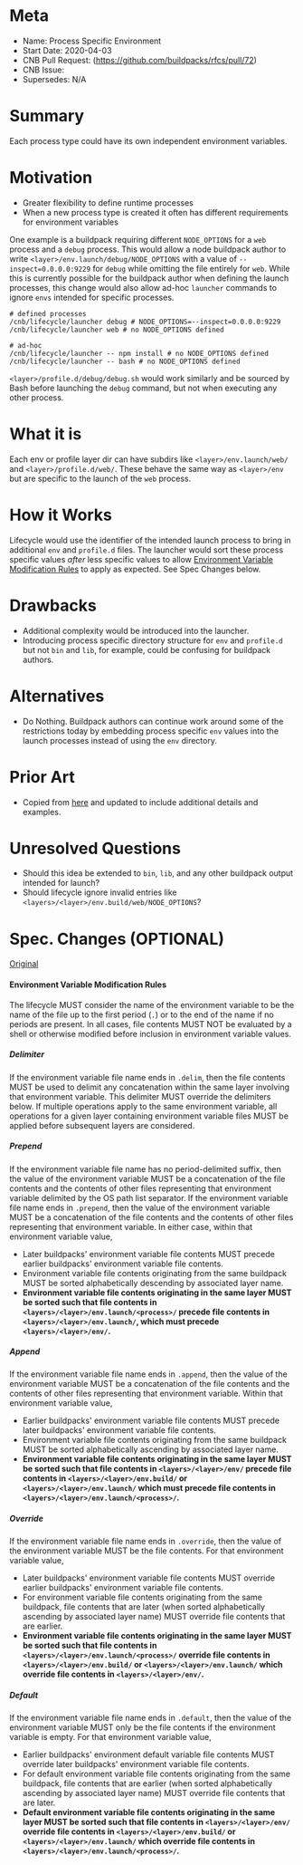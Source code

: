 # Meta
[meta]: #meta
- Name: Process Specific Environment
- Start Date: 2020-04-03
- CNB Pull Request: (https://github.com/buildpacks/rfcs/pull/72)
- CNB Issue:
- Supersedes: N/A

# Summary
[summary]: #summary

Each process type could have its own independent environment variables.

# Motivation
[motivation]: #motivation

- Greater flexibility to define runtime processes
- When a new process type is created it often has different requirements for environment variables

One example is a buildpack requiring different `NODE_OPTIONS` for a `web` process and a `debug` process. This would allow a node buildpack author to write `<layer>/env.launch/debug/NODE_OPTIONS` with a value of `--inspect=0.0.0.0:9229` for `debug` while omitting the file entirely for `web`. While this is currently possible for the buildpack author when defining the launch processes, this change would also allow ad-hoc `launcher` commands to ignore `envs` intended for specific processes.

```
# defined processes
/cnb/lifecycle/launcher debug # NODE_OPTIONS=--inspect=0.0.0.0:9229
/cnb/lifecycle/launcher web # no NODE_OPTIONS defined

# ad-hoc
/cnb/lifecycle/launcher -- npm install # no NODE_OPTIONS defined
/cnb/lifecycle/launcher -- bash # no NODE_OPTIONS defined
```

`<layer>/profile.d/debug/debug.sh` would work similarly and be sourced by Bash before launching the `debug` command, but not when executing any other process.

# What it is
[what-it-is]: #what-it-is

Each env or profile layer dir can have subdirs like `<layer>/env.launch/web/` and `<layer>/profile.d/web/`. These behave the same way as `<layer>/env` but are specific to the launch of the `web` process.

# How it Works
[how-it-works]: #how-it-works

Lifecycle would use the identifier of the intended launch process to bring in additional `env` and `profile.d` files. The launcher would sort these process specific values _after_ less specific values to allow [Environment Variable Modification Rules](https://github.com/buildpacks/spec/blob/main/buildpack.md#environment-variable-modification-rules) to apply as expected. See Spec Changes below.

# Drawbacks
[drawbacks]: #drawbacks

- Additional complexity would be introduced into the launcher.
- Introducing process specific directory structure for `env` and `profile.d` but not `bin` and `lib`, for example, could be confusing for buildpack authors.

# Alternatives
[alternatives]: #alternatives

- Do Nothing. Buildpack authors can continue work around some of the restrictions today by embedding process specific `env` values into the launch processes instead of using the `env` directory.

# Prior Art
[prior-art]: #prior-art

- Copied from [here](https://github.com/buildpacks/rfcs/pull/72) and updated to include additional details and examples.

# Unresolved Questions
[unresolved-questions]: #unresolved-questions

- Should this idea be extended to `bin`, `lib`, and any other buildpack output intended for launch?
- Should lifecycle ignore invalid entries like `<layers>/<layer>/env.build/web/NODE_OPTIONS`?

# Spec. Changes (OPTIONAL)
[spec-changes]: #spec-changes

[Original](https://github.com/buildpacks/spec/blob/main/buildpack.md#environment-variable-modification-rules)

#### Environment Variable Modification Rules

The lifecycle MUST consider the name of the environment variable to be the name of the file up to the first period (`.`) or to the end of the name if no periods are present.
In all cases, file contents MUST NOT be evaluated by a shell or otherwise modified before inclusion in environment variable values.

##### Delimiter

If the environment variable file name ends in `.delim`, then the file contents MUST be used to delimit any concatenation within the same layer involving that environment variable.
This delimiter MUST override the delimiters below.
If multiple operations apply to the same environment variable, all operations for a given layer containing environment variable files MUST be applied before subsequent layers are considered.

##### Prepend

If the environment variable file name has no period-delimited suffix, then the value of the environment variable MUST be a concatenation of the file contents and the contents of other files representing that environment variable delimited by the OS path list separator.
If the environment variable file name ends in `.prepend`, then the value of the environment variable MUST be a concatenation of the file contents and the contents of other files representing that environment variable.
In either case, within that environment variable value,
- Later buildpacks' environment variable file contents MUST precede earlier buildpacks' environment variable file contents.
- Environment variable file contents originating from the same buildpack MUST be sorted alphabetically descending by associated layer name.
- **Environment variable file contents originating in the same layer MUST be sorted such that file contents in `<layers>/<layer>/env.launch/<process>/` precede file contents in `<layers>/<layer>/env.launch/`, which must precede `<layers>/<layer>/env/`.**

##### Append

If the environment variable file name ends in `.append`, then the value of the environment variable MUST be a concatenation of the file contents and the contents of other files representing that environment variable.
Within that environment variable value,
- Earlier buildpacks' environment variable file contents MUST precede later buildpacks' environment variable file contents.
- Environment variable file contents originating from the same buildpack MUST be sorted alphabetically ascending by associated layer name.
- **Environment variable file contents originating in the same layer MUST be sorted such that file contents in `<layers>/<layer>/env/` precede file contents in `<layers>/<layer>/env.build/` or `<layers>/<layer>/env.launch/` which must precede file contents in `<layers>/<layer>/env.launch/<process>/`.**

##### Override

If the environment variable file name ends in `.override`, then the value of the environment variable MUST be the file contents.
For that environment variable value,
- Later buildpacks' environment variable file contents MUST override earlier buildpacks' environment variable file contents.
- For environment variable file contents originating from the same buildpack, file contents that are later (when sorted alphabetically ascending by associated layer name) MUST override file contents that are earlier.
- **Environment variable file contents originating in the same layer MUST be sorted such that file contents in `<layers>/<layer>/env.launch/<process>/` override file contents in `<layers>/<layer>/env.build/` or `<layers>/<layer>/env.launch/` which override file contents in `<layers>/<layer>/env/`.**

##### Default

If the environment variable file name ends in `.default`, then the value of the environment variable MUST only be the file contents if the environment variable is empty.
For that environment variable value,
- Earlier buildpacks' environment default variable file contents MUST override later buildpacks' environment variable file contents.
- For default environment variable file contents originating from the same buildpack, file contents that are earlier (when sorted alphabetically ascending by associated layer name) MUST override file contents that are later.
- **Default environment variable file contents originating in the same layer MUST be sorted such that file contents in `<layers>/<layer>/env/` override file contents in  `<layers>/<layer>/env.build/` or `<layers>/<layer>/env.launch/` which override file contents in `<layers>/<layer>/env.launch/<process>/`.**
